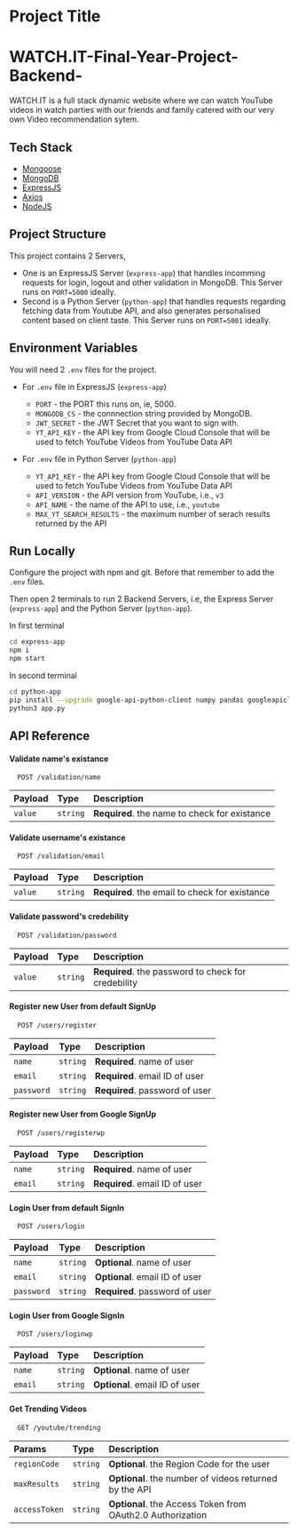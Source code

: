 # Project Title

# WATCH.IT-Final-Year-Project-Backend-
WATCH.IT is a full stack dynamic website where we can watch YouTube videos in watch parties with our friends and family catered with our very own Video recommendation sytem.


## Tech Stack

 - [Mongoose](https://mongoosejs.com/)
 - [MongoDB](https://www.mongodb.com/)
 - [ExpressJS](https://expressjs.com/)
 - [Axios](https://axios-http.com/)
 - [NodeJS](https://nodejs.org/en)


## Project Structure

This project contains 2 Servers, 
 - One is an ExpressJS Server (`express-app`) that handles incomming requests for login, logout and other validation in MongoDB. This Server runs on `PORT=5000` ideally.
 - Second is a Python Server (`python-app`) that handles requests regarding fetching data from Youtube API, and also generates personalised content based on client taste. This Server runs on `PORT=5001` ideally.

 ## Environment Variables

You will need 2 `.env` files for the project. 
 - For `.env` file in ExpressJS (`express-app`)
    - `PORT` - the PORT this runs on, ie, 5000.
    - `MONGODB_CS` - the connnection string provided by MongoDB.
    - `JWT_SECRET` - the JWT Secret that you want to sign with.
    - `YT_API_KEY` - the API key from Google Cloud Console that will be used to fetch YouTube Videos from YouTube Data API

 - For `.env` file in Python Server (`python-app`)
    - `YT_API_KEY` - the API key from Google Cloud Console that will be used to fetch YouTube Videos from YouTube Data API
    - `API_VERSION` - the API version from YouTube, i.e., `v3`
    - `API_NAME` - the name of the API to use, i.e., `youtube`
    - `MAX_YT_SEARCH_RESULTS` - the maximum number of serach results returned by the API
## Run Locally

Configure the project with npm and git.
Before that remember to add the `.env` files.

Then open 2 terminals to run 2 Backend Servers, i.e, the Express Server (`express-app`) and the Python Server (`python-app`).

In first terminal
```bash
cd express-app
npm i
npm start
```

In second terminal
```bash
cd python-app
pip install --upgrade google-api-python-client numpy pandas googleapiclient scikit-learn nltk
python3 app.py
```
## API Reference

#### Validate name's existance

```http
  POST /validation/name
```

| Payload | Type     | Description                |
| :-------- | :------- | :------------------------- |
| `value` | `string` | **Required**. the name to check for existance |

#### Validate username's existance

```http
  POST /validation/email
```

| Payload | Type     | Description                |
| :-------- | :------- | :------------------------- |
| `value` | `string` | **Required**. the email to check for existance |

#### Validate password's credebility

```http
  POST /validation/password
```

| Payload | Type     | Description                |
| :-------- | :------- | :------------------------- |
| `value` | `string` | **Required**. the password to check for credebility |


#### Register new User from default SignUp

```http
  POST /users/register
```

| Payload | Type     | Description                |
| :-------- | :------- | :------------------------- |
| `name` | `string` | **Required**. name of user |
| `email` | `string` | **Required**. email ID of user |
| `password` | `string` | **Required**. password of user |


#### Register new User from Google SignUp

```http
  POST /users/registerwp
```

| Payload | Type     | Description                |
| :-------- | :------- | :------------------------- |
| `name` | `string` | **Required**. name of user |
| `email` | `string` | **Required**. email ID of user |


#### Login User from default SignIn

```http
  POST /users/login
```

| Payload | Type     | Description                |
| :-------- | :------- | :------------------------- |
| `name` | `string` | **Optional**. name of user |
| `email` | `string` | **Optional**. email ID of user |
| `password` | `string` | **Required**. password of user |


#### Login User from Google SignIn

```http
  POST /users/loginwp
```

| Payload | Type     | Description                |
| :-------- | :------- | :------------------------- |
| `name` | `string` | **Optional**. name of user |
| `email` | `string` | **Optional**. email ID of user |


#### Get Trending Videos

```http
  GET /youtube/trending
```

| Params | Type     | Description                |
| :-------- | :------- | :------------------------- |
| `regionCode` | `string` | **Optional**. the Region Code for the user |
| `maxResults` | `string` | **Optional**. the number of videos returned by the API |
| `accessToken` | `string` | **Optional**. the Access Token from OAuth2.0 Authorization |
